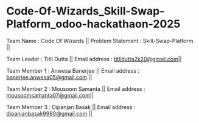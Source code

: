# Code-Of-Wizards_Skill-Swap-Platform_odoo-hackathaon-2025

Team Name : Code Of Wizards || Problem Statement : Skill-Swap-Platform ||

Team Leader : Titli Dutta || Email address : titlidutta2k20@gmail.com||

Team Member 1 : Anwesa Banerjee || Email address : banerjee.anwesa05@gmail.com ||

Team Member 2 : Mousoom Samanta || Email address : mousoomsamanta07@gmail.com||

Team Member 3 : Dipanjan Basak || Email address : dipanjanbasak9980@gmail.com ||
